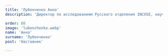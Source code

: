 ```yaml
---
title: 'Лубенченко Анна'
description: 'Директор по исследованиям Русского отделения INCOSE, научный руководитель МИМ.'

order: 80
image: 'lubenchenko.webp'
name: 'Анна'
surname: 'Лубенченко'
post: 'Наставник'

---
```

